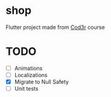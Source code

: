 # shop

Flutter project made from [Cod3r](https://github.com/cod3rcursos) course

# TODO
- [ ] Animations
- [ ] Localizations
- [x] Migrate to Null Safety
- [ ] Unit tests